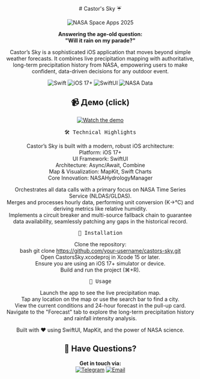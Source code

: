 <div align="center">
# Castor's Sky ☔️

<div align="center">

![NASA Space Apps 2025](https://img.shields.io/badge/NASA-Space_Apps_2025-0B3D91?style=for-the-badge&logo=nasa)

**Answering the age-old question:**  
**"Will it rain on my parade?"**

</div>

Castor’s Sky is a sophisticated iOS application that moves beyond simple weather forecasts. It combines live precipitation mapping with authoritative, long-term precipitation history from NASA, empowering users to make confident, data-driven decisions for any outdoor event.

<p align="center"> <img src="https://img.shields.io/badge/Swift-5.9-F05138.svg" alt="Swift"> <img src="https://img.shields.io/badge/iOS-17+-blue.svg" alt="iOS 17+"> <img src="https://img.shields.io/badge/UI-SwiftUI-orange.svg" alt="SwiftUI"> <img src="https://img.shields.io/badge/Data-NASA-informational.svg" alt="NASA Data"> </p>

## 📹 Демо (click)

[![Watch the demo](https://img.youtube.com/vi/a89cGJAaxHk/0.jpg)](https://youtu.be/a89cGJAaxHk)       


<pre>
🛠️ Technical Highlights
</pre>
Castor’s Sky is built with a modern, robust iOS architecture:     
Platform: iOS 17+    
UI Framework: SwiftUI    
Architecture: Async/Await, Combine    
Map & Visualization: MapKit, Swift Charts     
Core Innovation: NASAHydrologyManager        
     
Orchestrates all data calls with a primary focus on NASA Time Series Service (NLDAS/GLDAS).     
Merges and processes hourly data, performing unit conversion (K→°C) and deriving metrics like relative humidity.     
Implements a circuit breaker and multi-source fallback chain to guarantee data availability, seamlessly patching any gaps in the historical record.   

<pre>
🔧 Installation
</pre>
Clone the repository:     
bash git clone https://github.com/your-username/castors-sky.git     
Open CastorsSky.xcodeproj in Xcode 15 or later.    
Ensure you are using an iOS 17+ simulator or device.    
Build and run the project (⌘+R).    

<pre>
🚀 Usage
</pre>
Launch the app to see the live precipitation map.    
Tap any location on the map or use the search bar to find a city.          
View the current conditions and 24-hour forecast in the pull-up card.          
Navigate to the "Forecast" tab to explore the long-term precipitation history and rainfall intensity analysis.          


Built with ❤️ using SwiftUI, MapKit, and the power of NASA science.

## 💬 Have Questions?

**Get in touch via:**
<br>
[![Telegram](https://img.shields.io/badge/Telegram-@D_lind-2CA5E0?style=flat-square&logo=telegram&logoColor=white)](https://t.me/D_lind)
[![Email](https://img.shields.io/badge/Email-leila_98_01@mail.ru-D14836?style=flat-square&logo=gmail&logoColor=white)](mailto:leila_98_01@mail.ru)
